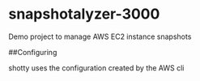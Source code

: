 # snapshotalyzer-3000

Demo project to manage AWS EC2 instance snapshots

##Configuring

shotty uses the configuration created by the AWS cli